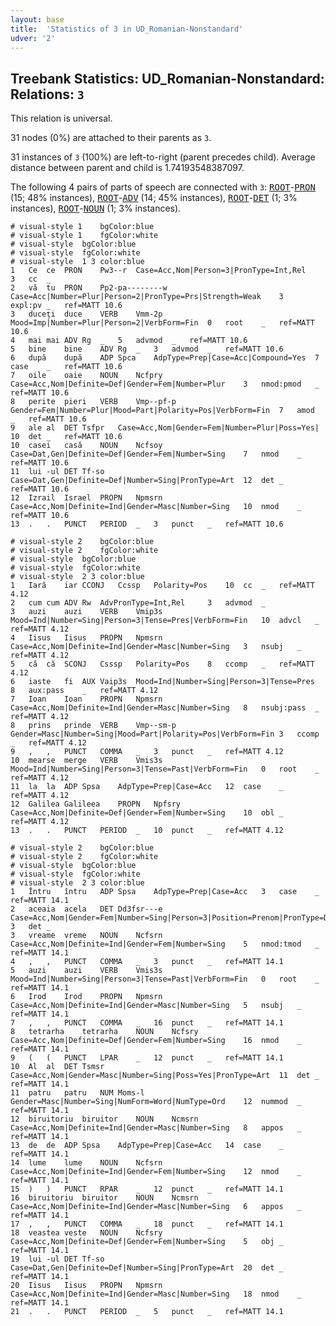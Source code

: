 ```yaml
---
layout: base
title:  'Statistics of 3 in UD_Romanian-Nonstandard'
udver: '2'
---
```


## Treebank Statistics: UD_Romanian-Nonstandard: Relations: `3`

This relation is universal.

31 nodes (0%) are attached to their parents as `3`.

31 instances of `3` (100%) are left-to-right (parent precedes child).
Average distance between parent and child is 1.74193548387097.

The following 4 pairs of parts of speech are connected with `3`: <tt><a href="ro_nonstandard-dep-ROOT.html">ROOT</a></tt>-<tt><a href="ro_nonstandard-feat-PRON.html">PRON</a></tt> (15; 48% instances), <tt><a href="ro_nonstandard-dep-ROOT.html">ROOT</a></tt>-<tt><a href="ro_nonstandard-pos-ADV.html">ADV</a></tt> (14; 45% instances), <tt><a href="ro_nonstandard-dep-ROOT.html">ROOT</a></tt>-<tt><a href="ro_nonstandard-pos-DET.html">DET</a></tt> (1; 3% instances), <tt><a href="ro_nonstandard-dep-ROOT.html">ROOT</a></tt>-<tt><a href="ro_nonstandard-pos-NOUN.html">NOUN</a></tt> (1; 3% instances).


~~~ conllu
# visual-style 1	bgColor:blue
# visual-style 1	fgColor:white
# visual-style 	bgColor:blue
# visual-style 	fgColor:white
# visual-style  1 3	color:blue
1	Ce	ce	PRON	Pw3--r	Case=Acc,Nom|Person=3|PronType=Int,Rel		3	cc	_
2	vă	tu	PRON	Pp2-pa--------w	Case=Acc|Number=Plur|Person=2|PronType=Prs|Strength=Weak	3	expl:pv	_	ref=MATT 10.6
3	duceţi	duce	VERB	Vmm-2p	Mood=Imp|Number=Plur|Person=2|VerbForm=Fin	0	root	_	ref=MATT 10.6
4	mai	mai	ADV	Rg	_	5	advmod	_	ref=MATT 10.6
5	bine	bine	ADV	Rg	_	3	advmod	_	ref=MATT 10.6
6	după	după	ADP	Spca	AdpType=Prep|Case=Acc|Compound=Yes	7	case	_	ref=MATT 10.6
7	oile	oaie	NOUN	Ncfpry	Case=Acc,Nom|Definite=Def|Gender=Fem|Number=Plur	3	nmod:pmod	_	ref=MATT 10.6
8	perite	pieri	VERB	Vmp--pf-p	Gender=Fem|Number=Plur|Mood=Part|Polarity=Pos|VerbForm=Fin	7	amod	_	ref=MATT 10.6
9	ale	al	DET	Tsfpr	Case=Acc,Nom|Gender=Fem|Number=Plur|Poss=Yes|	10	det	_	ref=MATT 10.6
10	casei	casă	NOUN	Ncfsoy	Case=Dat,Gen|Definite=Def|Gender=Fem|Number=Sing	7	nmod	_	ref=MATT 10.6
11	lui	-ul	DET	Tf-so	Case=Dat,Gen|Definite=Def|Number=Sing|PronType=Art	12	det	_	ref=MATT 10.6
12	Izrail	Israel	PROPN	Npmsrn	Case=Acc,Nom|Definite=Ind|Gender=Masc|Number=Sing	10	nmod	_	ref=MATT 10.6
13	.	.	PUNCT	PERIOD	_	3	punct	_	ref=MATT 10.6

~~~


~~~ conllu
# visual-style 2	bgColor:blue
# visual-style 2	fgColor:white
# visual-style 	bgColor:blue
# visual-style 	fgColor:white
# visual-style  2 3	color:blue
1	Iară	iar	CCONJ	Ccssp	Polarity=Pos	10	cc	_	ref=MATT 4.12
2	cum	cum	ADV	Rw	AdvPronType=Int,Rel		3	advmod	_
3	auzi	auzi	VERB	Vmip3s	Mood=Ind|Number=Sing|Person=3|Tense=Pres|VerbForm=Fin	10	advcl	_	ref=MATT 4.12
4	Iisus	Iisus	PROPN	Npmsrn	Case=Acc,Nom|Definite=Ind|Gender=Masc|Number=Sing	3	nsubj	_	ref=MATT 4.12
5	că	că	SCONJ	Csssp	Polarity=Pos	8	ccomp	_	ref=MATT 4.12
6	iaste	fi	AUX	Vaip3s	Mood=Ind|Number=Sing|Person=3|Tense=Pres	8	aux:pass	_	ref=MATT 4.12
7	Ioan	Ioan	PROPN	Npmsrn	Case=Acc,Nom|Definite=Ind|Gender=Masc|Number=Sing	8	nsubj:pass	_	ref=MATT 4.12
8	prins	prinde	VERB	Vmp--sm-p	Gender=Masc|Number=Sing|Mood=Part|Polarity=Pos|VerbForm=Fin	3	ccomp	_	ref=MATT 4.12
9	,	,	PUNCT	COMMA	_	3	punct	_	ref=MATT 4.12
10	mearse	merge	VERB	Vmis3s	Mood=Ind|Number=Sing|Person=3|Tense=Past|VerbForm=Fin	0	root	_	ref=MATT 4.12
11	la	la	ADP	Spsa	AdpType=Prep|Case=Acc	12	case	_	ref=MATT 4.12
12	Galilea	Galileea	PROPN	Npfsry	Case=Acc,Nom|Definite=Def|Gender=Fem|Number=Sing	10	obl	_	ref=MATT 4.12
13	.	.	PUNCT	PERIOD	_	10	punct	_	ref=MATT 4.12

~~~


~~~ conllu
# visual-style 2	bgColor:blue
# visual-style 2	fgColor:white
# visual-style 	bgColor:blue
# visual-style 	fgColor:white
# visual-style  2 3	color:blue
1	Întru	întru	ADP	Spsa	AdpType=Prep|Case=Acc	3	case	_	ref=MATT 14.1
2	aceaia	acela	DET	Dd3fsr---e	Case=Acc,Nom|Gender=Fem|Number=Sing|Person=3|Position=Prenom|PronType=Dem		3	det	_
3	vreame	vreme	NOUN	Ncfsrn	Case=Acc,Nom|Definite=Ind|Gender=Fem|Number=Sing	5	nmod:tmod	_	ref=MATT 14.1
4	,	,	PUNCT	COMMA	_	3	punct	_	ref=MATT 14.1
5	auzi	auzi	VERB	Vmis3s	Mood=Ind|Number=Sing|Person=3|Tense=Past|VerbForm=Fin	0	root	_	ref=MATT 14.1
6	Irod	Irod	PROPN	Npmsrn	Case=Acc,Nom|Definite=Ind|Gender=Masc|Number=Sing	5	nsubj	_	ref=MATT 14.1
7	,	,	PUNCT	COMMA	_	16	punct	_	ref=MATT 14.1
8	tetrarha	tetrarha	NOUN	Ncfsry	Case=Acc,Nom|Definite=Def|Gender=Fem|Number=Sing	16	nmod	_	ref=MATT 14.1
9	(	(	PUNCT	LPAR	_	12	punct	_	ref=MATT 14.1
10	Al	al	DET	Tsmsr	Case=Acc,Nom|Gender=Masc|Number=Sing|Poss=Yes|PronType=Art	11	det	_	ref=MATT 14.1
11	patru	patru	NUM	Moms-l	Gender=Masc|Number=Sing|NumForm=Word|NumType=Ord	12	nummod	_	ref=MATT 14.1
12	biruitoriu	biruitor	NOUN	Ncmsrn	Case=Acc,Nom|Definite=Ind|Gender=Masc|Number=Sing	8	appos	_	ref=MATT 14.1
13	de	de	ADP	Spsa	AdpType=Prep|Case=Acc	14	case	_	ref=MATT 14.1
14	lume	lume	NOUN	Ncfsrn	Case=Acc,Nom|Definite=Ind|Gender=Fem|Number=Sing	12	nmod	_	ref=MATT 14.1
15	)	)	PUNCT	RPAR	_	12	punct	_	ref=MATT 14.1
16	biruitoriu	biruitor	NOUN	Ncmsrn	Case=Acc,Nom|Definite=Ind|Gender=Masc|Number=Sing	6	appos	_	ref=MATT 14.1
17	,	,	PUNCT	COMMA	_	18	punct	_	ref=MATT 14.1
18	veastea	veste	NOUN	Ncfsry	Case=Acc,Nom|Definite=Def|Gender=Fem|Number=Sing	5	obj	_	ref=MATT 14.1
19	lui	-ul	DET	Tf-so	Case=Dat,Gen|Definite=Def|Number=Sing|PronType=Art	20	det	_	ref=MATT 14.1
20	Iisus	Iisus	PROPN	Npmsrn	Case=Acc,Nom|Definite=Ind|Gender=Masc|Number=Sing	18	nmod	_	ref=MATT 14.1
21	.	.	PUNCT	PERIOD	_	5	punct	_	ref=MATT 14.1

~~~


